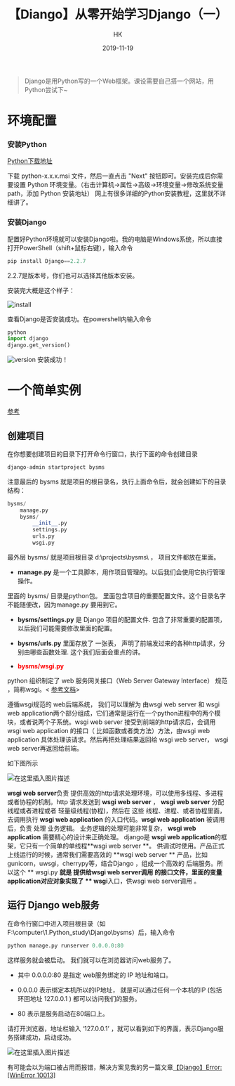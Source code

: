 ﻿---
layout:     post
title:      "【Diango】从零开始学习Django（一）"
subtitle:   ""
author:     "HK"
date:		2019-11-19
header-img: "img/post-bg-Django.png"
catalog: true
tags:
    - 入门
---

>Django是用Python写的一个Web框架。课设需要自己搭一个网站，用Python尝试下~

# 环境配置

### 安装Python

[Python下载地址](https://www.python.org/downloads/)

下载 python-x.x.x.msi 文件，然后一直点击 "Next" 按钮即可。安装完成后你需要设置 Python 环境变量。（右击计算机->属性->高级->环境变量->修改系统变量 path，添加 Python 安装地址）
网上有很多详细的Python安装教程，这里就不详细讲了。

### 安装Django

配置好Python环境就可以安装Django啦。我的电脑是Windows系统，所以直接打开PowerShell（shift+鼠标右键），输入命令

```python
pip install Django==2.2.7 
```

2.2.7是版本号，你们也可以选择其他版本安装。

安装完大概是这个样子：

![install](https://img-blog.csdnimg.cn/20191113163513979.png?x-oss-process=image/watermark,type_ZmFuZ3poZW5naGVpdGk,shadow_10,text_aHR0cHM6Ly9ibG9nLmNzZG4ubmV0L0thcmVuX0Nhc3Npb3BlaWE=,size_16,color_FFFFFF,t_70)

查看Django是否安装成功。在powershell内输入命令

```python
python
import django
django.get_version()
```

![version](https://img-blog.csdnimg.cn/20191113164353422.png?x-oss-process=image/watermark,type_ZmFuZ3poZW5naGVpdGk,shadow_10,text_aHR0cHM6Ly9ibG9nLmNzZG4ubmV0L0thcmVuX0Nhc3Npb3BlaWE=,size_16,color_FFFFFF,t_70)
安装成功！

# 一个简单实例

[参考](http://www.python3.vip/doc/tutorial/django/02/)

## 创建项目

在你想要创建项目的目录下打开命令行窗口，执行下面的命令创建目录

```python
django-admin startproject bysms
```

注意最后的  bysms 就是项目的根目录名，执行上面命令后，就会创建如下的目录结构：

```python
bysms/
    manage.py
    bysms/
        __init__.py
        settings.py
        urls.py
        wsgi.py
```

最外层  bysms/  就是项目根目录  d:\projects\bysms\ ， 项目文件都放在里面。
  
- **manage.py**  是一个工具脚本，用作项目管理的。以后我们会使用它执行管理操作。
  
  
 里面的  bysms/  目录是python包。 里面包含项目的重要配置文件。这个目录名字不能随便改，因为manage.py 要用到它。
  
  
  - **bysms/settings.py**  是 Django 项目的配置文件. 包含了非常重要的配置项，以后我们可能需要修改里面的配置。
  
  
  - **bysms/urls.py**  里面存放了 一张表， 声明了前端发过来的各种http请求，分别由哪些函数处理. 这个我们后面会重点的讲。

-  **<font color=#FF0000 >bysms/wsgi.py</font>**

python 组织制定了 web 服务网关接口（Web Server Gateway Interface） 规范 ，简称wsgi。< [参考文档](https://www.python.org/dev/peps/pep-3333/)>

遵循wsgi规范的 web后端系统， 我们可以理解为 由wsgi web server  和  wsgi web application两个部分组成，它们通常是运行在一个python进程中的两个模块，或者说两个子系统。wsgi web server 接受到前端的http请求后，会调用 wsgi web application 的接口（ 比如函数或者类方法）方法，由wsgi web application 具体处理该请求。然后再把处理结果返回给 wsgi web server， wsgi web server再返回给前端。

如下图所示

![在这里插入图片描述](https://img-blog.csdnimg.cn/20191119193419525.png?x-oss-process=image/watermark,type_ZmFuZ3poZW5naGVpdGk,shadow_10,text_aHR0cHM6Ly9ibG9nLmNzZG4ubmV0L0thcmVuX0Nhc3Npb3BlaWE=,size_16,color_FFFFFF,t_70)

**wsgi web server**负责 提供高效的http请求处理环境，可以使用多线程、多进程或者协程的机制。http 请求发送到 **wsgi web server** ， **wsgi web server** 分配 线程或者进程或者 轻量级线程(协程)，然后在 这些 线程、进程、或者协程里面，去调用执行 **wsgi web application** 的入口代码。**wsgi web application** 被调用后，负责 处理 业务逻辑。 业务逻辑的处理可能非常复杂， **wsgi web application** 需要精心的设计来正确处理。 django是 **wsgi web application**的框架，它只有一个简单的单线程**wsgi web server **。 供调试时使用。产品正式上线运行的时候，通常我们需要高效的 **wsgi web server ** 产品，比如 gunicorn，uwsgi，cherrypy等，结合Django ，组成一个高效的 后端服务。所以这个 ** wsgi.py **就是 提供给wsgi web server调用 的接口文件，里面的变量application对应对象实现了 ** wsgi**入口，供wsgi web server调用 。


## 运行 Django web服务
在命令行窗口中进入项目根目录（如F:\computer\1.Python_study\Django\bysms）后，输入命令

```python
python manage.py runserver 0.0.0.0:80
```

这样服务就会被启动。 我们就可以在浏览器访问web服务了。

- 其中  0.0.0.0:80  是指定 web服务绑定的 IP 地址和端口。

- 0.0.0.0 表示绑定本机所以的IP地址， 就是可以通过任何一个本机的IP (包括 环回地址  127.0.0.1 )  都可以访问我们的服务。

- 80 表示是服务启动在80端口上。

请打开浏览器，地址栏输入 ‘127.0.0.1’ ，就可以看到如下的界面，表示Django服务搭建成功，启动成功。

![在这里插入图片描述](https://img-blog.csdnimg.cn/20191119215124661.png?x-oss-process=image/watermark,type_ZmFuZ3poZW5naGVpdGk,shadow_10,text_aHR0cHM6Ly9ibG9nLmNzZG4ubmV0L0thcmVuX0Nhc3Npb3BlaWE=,size_16,color_FFFFFF,t_70)

有可能会以为端口被占用而报错，解决方案见我的另一篇文章[【Django】Error: [WinError 10013]](https://blog.csdn.net/Karen_Cassiopeia/article/details/103151686)



    




